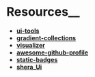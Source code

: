 # Resources__
 - **[ui-tools](https://tools.ui-layouts.com/)**
 - **[gradient-collections](https://www.gradientmagic.com/)**
 - **[visualizer](https://coolors.co/visualizer/3a405a-f9dec9-99b2dd-e9afa3-685044)**
 - **[awesome-github-profile](https://zzetao.github.io/awesome-github-profile/)**
 - **[static-badges](https://shields.io/docs/static-badges)**
 - **[shera_Ui](https://seraui.com/)**
